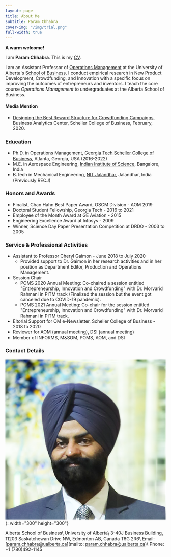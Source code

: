 ```yaml
---
layout: page
title: About Me
subtitle: Param Chhabra
cover-img: "/img/trial.png"
full-width: true
---
```


**A warm welcome!** 

I am **Param Chhabra**. This is my [CV](https://drive.google.com/file/d/1Fu2OzbBZbp10vbxTjxKYcSF-b2y0LDkd/view?usp=sharing).

I am an Assistant Professor of [Operations Management](https://apps.ualberta.ca/directory/person/chhabra3) at the University of Alberta's [School of Business](https://www.ualberta.ca/business/index.html). I conduct empirical research in New Product Development, Crowdfunding, and Innovation with a specific focus on improving the outcomes of entrepreneurs and inventors. I teach the core course *Operations Management* to undergraduates at the Alberta School of Business.

#### Media Mention
- [Designing the Best Reward Structure for Crowdfunding Campaigns](https://www.scheller.gatech.edu/centers-initiatives/business-analytics-center/research/posts/designing-the-best-reward-structure-for-crowdfunding-campaigns.html), Business Analytics Center, Scheller College of Business, February, 2020.

### Education
* Ph.D. in Operations Management, [Georgia Tech Scheller College of Business](https://www.scheller.gatech.edu/index.html), Atlanta, Georgia, USA (2016-2022)
* M.E. in Aerospace Engineering, [Indian Institute of Science](https://www.iisc.ac.in/), Bangalore, India
* B.Tech in Mechanical Engineering, [NIT Jalandhar](https://www.nitj.ac.in/), Jalandhar, India (Previously RECJ)

### Honors and Awards
- Finalist, Chan Hahn Best Paper Award, OSCM Division - AOM 2019
- Doctoral Student Fellowship, Georgia Tech - 2016 to 2021
- Employee of the Month Award at GE Aviation - 2015
- Engineering Excellence Award at Infosys - 2009
- Winner, Science Day Paper Presentation Competition at DRDO - 2003 to 2005

### Service & Professional Activities
- Assistant to Professor Cheryl Gaimon - June 2018 to July 2020
  - Provided support to Dr. Gaimon in her research activities and in her position as Department Editor, Production and Operations Management.
- Session Chair
  - POMS 2020 Annual Meeting: Co-chaired a session entitled "Entrepreneurship, Innovation and Crowdfunding" with Dr. Morvarid Rahmani in PITM track (Finalized the session but the event got canceled due to COVID-19 pandemic).
  - POMS 2021 Annual Meeting: Co-chair for the session entitled "Entrepreneurship, Innovation and Crowdfunding" with Dr. Morvarid Rahmani in PITM track.
- Eitorial Support for OM e-Newsletter, Scheller College of Business - 2018 to 2020
- Reviewer for AOM (annual meeting), DSI (annual meeting)
- Member of INFORMS, M&SOM, POMS, AOM, and DSI

### Contact Details
![Param](img/squaremug.png){: width="300" height="300"}

Alberta School of Business\\
University of Alberta\\
3-40J Business Building, 11203 Saskatchewan Drive NW, Edmonton
AB, Canada T6G 2R6\\
Email: [param.chhabra@ualberta.ca](mailto: param.chhabra@ualberta.ca)\\
Phone: +1 (780)492-1145
